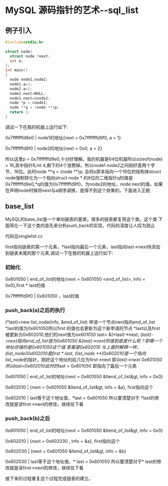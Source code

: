 # MySQL 源码指针的艺术--sql_list


## 例子引入

```cpp
#include<stdio.h>
   
struct node{
  struct node *next;
  int a;
}; 
int main()
{  
  node node1,node2;
  node1.a=1;
  node2.a=2;
  node2.next=NULL;
  node1.next=&node2;                                                                                                                                  
  node *p = &node1;
  node **q = (node **)p;
  return 1;
} 
```

调试一下在我的机器上运行如下:

0x7fffffffd9e0 | node1的地址{next = 0x7fffffffd9f0, a = 1}

0x7fffffffd9f0 | node2的地址{next = 0x0, a = 2}

所以这里p = 0x7fffffffd9e0,十分好理解。我的机器是64位机器所以sizeof(node) = 16,其中指针8,int 4,剩下的4个浪费掉。所以node1 node2之间刚好差两个字节，16位。此时node **q = (node **)p; 会将p原本指向一个16位的结构体struct node强制转化为一个指向struct node * 的8位的二维指针q的值是0x7fffffffd9e0,*q的值为0x7fffffffd9f0，为node2的地址，node.next的值。如果在声明node时候将next与a顺序调换，是得不到这个效果的。下面进入正题

## base_list

MySQL的base_list是一个单向链表的基类，很多的链表都复用这个类。这个类
下面简化一下这个类的首先来分析push_back的实现，代码的深度让人叹为观止

代码见singlelist.cc

first指向链表的第一个元素，*last指向最后一个元素，last指向last->next待添加到链表末尾的那个元素,调试一下在我的机器上运行如下:

### 初始化

0x601050       | end_of_list的地址{next = 0x601050 &lt;end_of_list&gt;, info = 0x0},first * last的值

0x7fffffffd9f0 | 0x601050 ，last的值

### push_back(a)之后的执行

(*last)=new list_node(info, &end_of_list) 申请一个节点next指向end_of_list
*last的值为0x601050所以first 的值也会更新为这个新申请的节点
*last以及first被更新为0x602010,他们的next值为ox601050
last= &(*last)->next;
(*last)->next指向end_of_list值为0x601050
&(*last)->next的值到底是什么呢？即哪一个地址存储的是0x601050这个值
答案是0x602010
与上面的解释一样，(list_node*)0x602010是first * last, (list_node **)0x602010是一个指向list_node*的指针，刚好这个地址的前八位为first->next
即(*last)->next 0x601050 所以last=0x602010此时的*last = 0x601050 即指向了最后一个元素

0x601050       | end_of_list的地址{next = 0x601050 &ltend_of_list&gt, info = 0x0}

0x602010       | {next = 0x601050 &ltend_of_list&gt, info = &a}, first指向这个

0x602010       | last等于这个地址值，*last = 0x601050 所以要清楚对于 *last的修改就是读first->next的修改，继续往下看



### push_back(b)之后

0x601050       | end_of_list的地址{next = 0x601050 &ltend_of_list&gt, info = 0x0}

0x602010       | {next = 0x602030 , info = &a}, first指向这个

0x602030       | {next = 0x601050 &ltend_of_list&gt, info = &b} 

0x602030       | last等于这个地址值，* last = 0x601050 所以要清楚对于* last的修改就是读first->next的修改，继续往下看

接下来的过程重复这个过程完成链表的建立。

